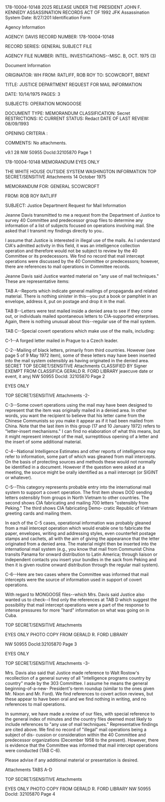 178-10004-10148 2025 RELEASE UNDER THE PRESIDENT JOHN F. KENNEDY ASSASSINATION RECORDS ACT OF 1992
JFK Assassination System Date: 8/27/201
Identification Form

Agency Information

AGENCY: DAVIS
RECORD NUMBER: 178-10004-10148

RECORD SERIES: GENERAL SUBJECT FILE

AGENCY FILE NUMBER: INTEL. INVESTIGATIONS--MISC. B, OCT. 1975 (3)

Document Information

ORIGINATOR: WH
FROM: RATLIFF, ROB ROY
TO: SCOWCROFT, BRENT

TITLE: JUSTICE DEPARTMENT REQUEST FOR MAIL INFORMATION

DATE: 10/14/1975
PAGES: 3

SUBJECTS: OPERATION MONGOOSE

DOCUMENT TYPE: MEMORANDUM
CLASSIFICATION: Secret
RESTRICTIONS: IC
CURRENT STATUS: Redact
DATE OF LAST REVIEW: 08/09/1993

OPENING CRITERIA :

COMMENTS: No attachments.

v9.1 28
NW 50955 DocId:32105870 Page 1

178-10004-10148 MEMORANDUM EYES ONLY

THE WHITE HOUSE OUTSIDE SYSTEM
WASHINGTON INFORMATION
TOP SECRET/SENSITIVE Attachments
14 October 1975

MEMORANDUM FOR: GENERAL SCOWCROFT

FROM: ROB ROY RATLIFF

SUBJECT: Justice Department Request for Mail Information

Jeanne Davis transmitted to me a request from the Department of Justice to
survey 40 Committee and predecessor group files to determine any information
of a list of subjects focused on operations involving mail. She asked that I
transmit my findings directly to you..

I assume that Justice is interested in illegal use of the mails. As I understand
CIA's admitted activity in this field, it was an intelligence collection operation
and therefore would not be subject to review by the 40 Committee or its
predecessors. We find no record that mail intercept operations were discussed
by the 40 Committee or predecessors; however, there are references to mail
operations in Committee records.

Jeanne Davis said Justice wanted material on "any use of mail techniques."
These are representative items:

TAB A--Reports which indicate general mailings of propaganda and
related material. There is nothing sinister in this--you put a book
or pamphlet in an envelope, address it, put on postage and drop it in
the mail.

TAB B--Letters were test mailed inside a denied area to see if they
come out, or individuals mailed spontaneous letters to CIA-supported
enterprises. Again, there is nothing unusual about this--regular use
of the mail system.

TAB C--Special covert operations which make use of the mails, including:

C-1--A forged letter mailed in Prague to a Czech leader.

C-2--Mailing of black letters, primarily from third countries.
However (see page 5 of 9 May 1972 item), some of these letters
may have been inserted into the mail system ostensibly as having
originated in the denied area.
SECRET
TOP SECRET/SENSITIVE Attachments CLASSIFIED BY Signer
EXEMPT FROM CLASSIFICA
GERALD R. FORD LIBRARY
jeaecuve date or event, it anyj
NW 50955 DocId: 32105870 Page 2

EYES ONLY

TOP SECRET/SENSITIVE Attachments -2-

C-3--Some covert operations using the mail may have been designed
to represent that the item was originally mailed in a denied area.
In other words, you want the recipient to believe that his letter came
from the Chinese Communists so you make it appear as if it had
been mailed from China. Note that the last item in this group (17 and
10 January 1972) refers to "letter-insert mechanisms." I can find
no elaboration of what this means, but it might represent intercept
of the mail, surreptitious opening of a letter and the insert of some
additional material.

C-4--National Intelligence Estimates and other reports of intelligence
may refer to information, some part of which was gleaned from mail
intercepts. On the basis of protecting sources and methods these
would not normally be identified in a document. However if the
question were asked at a meeting, the source might be orally identified
as a mail intercept (or SIGINT or whatever).

C-5--This category represents probable entry into the international
mail system to support a covert operation. The first item shows DOD
sending letters ostensibly from groups in North Vietnam to other
countries. The second shows CIA fabricating and mailing 700 letters
"ostensibly from Peking." The third shows CIA fabricating Demo-
cratic Republic of Vietnam greeting cards and mailing them.

In each of the C-5 cases, operational information was probably gleaned
from a mail intercept operation which would enable one to fabricate
the paper, envelopes, writing and addressing styles, even counterfeit
postage stamps and cachets, all with the aim of giving the appearance
that the letter originated from a denied area. The material might then
be inserted into the international mail system (e.g., you know that
mail from Communist China transits Panama for onward distribution
to Latin America; through liaison or independent contacts you insert
your bundles in the sack from Peking and then it is given routine onward
distribution through the regular mail system).

C-6--Here are two cases where the Committee was informed that mail
intercepts were the source of information used in support of covert
operations.

With regard to MONGOOSE files--which Mrs. Davis said Justice also wanted us
to check--I find only the references at TAB D which suggest the possibility that
mail intercept operations were a part of the response to intense pressures for
more "hard" information on what was going on in Cuba.

TOP SECRET/SENSITIVE Attachments

EYES ONLY
PHOTO COPY
FROM
GERALD R. FORD LIBRARY

NW 50955 DocId:32105870 Page 3

EYES ONLY

TOP SECRET/SENSITIVE Attachments -3-

Mrs. Davis also said that Justice made reference to Walt Rostow's recollection
of a general survey of all "intelligence programs country by country" made by
the 303 Committee. I assume he means the general beginning-of-a-new-
President's-term roundup (similar to the ones given Mr. Nixon and Mr. Ford).
We find references to covert action reviews, but these appear to have been oral
and we find nothing in writing, and no references to mail operations.

In summary, we have made a review of our files, with special reference to the
general index of minutes and the country files deemed most likely to include
references to "any use of mail techniques." Representative findings are cited
above. We find no record of "illegal" mail operations being a subject of dis-
cussion or consideration within the 40 Committee and predecessor organizations
(December 1958 to the present). However, there is evidence that the Committee
was informed that mail intercept operations were conducted (TAB C-6).

Please advise if any additional material or presentation is desired.

Attachments
TABS A-D

TOP SECRET/SENSITIVE Attachments

EYES ONLY
PHOTO COPY
FROM
GERALD R. FORD LIBRARY
NW 50955 DocId: 32105870 Page 4
